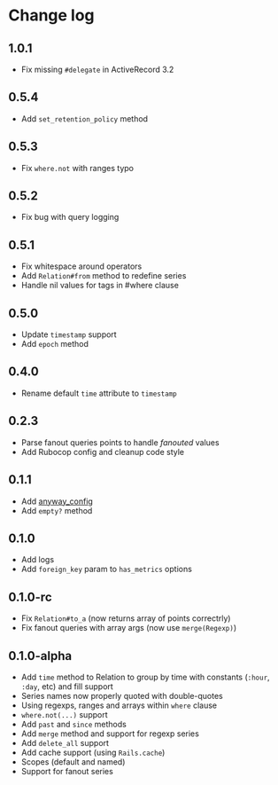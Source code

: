 # Change log

## 1.0.1

- Fix missing `#delegate` in ActiveRecord 3.2

## 0.5.4
- Add `set_retention_policy` method

## 0.5.3
- Fix `where.not` with ranges typo

## 0.5.2
- Fix bug with query logging

## 0.5.1
- Fix whitespace around operators
- Add `Relation#from` method to redefine series
- Handle nil values for tags in #where clause

## 0.5.0
- Update `timestamp` support
- Add `epoch` method

## 0.4.0
- Rename default `time` attribute to `timestamp`

## 0.2.3
- Parse fanout queries points to handle _fanouted_ values
- Add Rubocop config and cleanup code style

## 0.1.1
- Add [anyway_config](https://github.com/palkan/anyway_config)
- Add `empty?` method

## 0.1.0
- Add logs
- Add `foreign_key` param to `has_metrics` options

## 0.1.0-rc
- Fix `Relation#to_a` (now returns array of points correctrly)
- Fix fanout queries with array args (now use `merge(Regexp)`)

## 0.1.0-alpha
- Add `time` method to Relation to group by time with constants (`:hour`, `:day`, etc) and fill support
- Series names now properly quoted with double-quotes
- Using regexps, ranges and arrays within `where` clause
- `where.not(...)` support
- Add `past` and `since` methods
- Add `merge` method and support for regexp series
- Add `delete_all` support
- Add cache support (using `Rails.cache`)
- Scopes (default and named)
- Support for fanout series